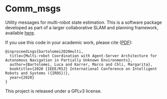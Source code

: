 # Comm_msgs
Utility messages for multi-robot state estimation. This is a software package developed as part of a larger collaborative SLAM and planning framework, available [here](https://github.com/VIS4ROB-lab/multi_robot_coordination).  

If you use this code in your academic work, please cite ([PDF](https://www.research-collection.ethz.ch/handle/20.500.11850/441280)):

    @inproceedings{bartolomei2020multi,
      title={Multi-robot Coordination with Agent-Server Architecture for Autonomous Navigation in Partially Unknown Environments},
      author={Bartolomei, Luca and Karrer, Marco and Chli, Margarita},
      booktitle={2020 {IEEE/RSJ} International Conference on Intelligent Robots and Systems ({IROS})},
      year={2020}
    }

This project is released under a GPLv3 license.

